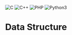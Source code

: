 ![C](https://github.com/0xWaleed/data-structures/workflows/C/badge.svg)
![C++](https://github.com/0xWaleed/data-structures/workflows/C++/badge.svg)
![PHP](https://github.com/0xWaleed/data-structures/workflows/PHP/badge.svg)
![Python3](https://github.com/0xWaleed/data-structures/workflows/Python3/badge.svg)

# Data Structure